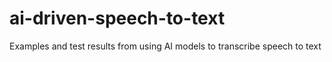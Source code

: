 # ai-driven-speech-to-text
Examples and test results from using AI models to transcribe speech to text
